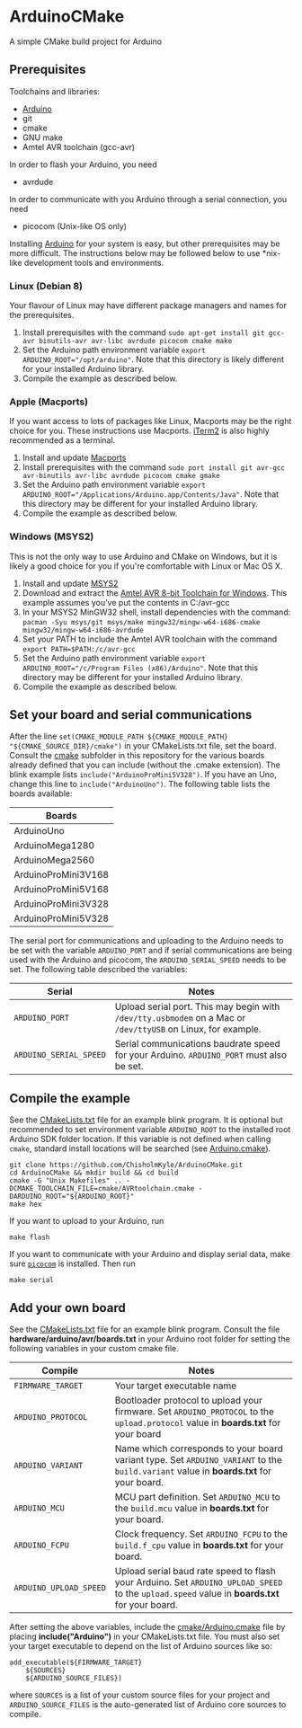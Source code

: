 # ArduinoCMake
A simple CMake build project for Arduino

## Prerequisites

Toolchains and libraries:

- [Arduino](https://www.arduino.cc/en/Main/Software)
- git
- cmake
- GNU make
- Amtel AVR toolchain (gcc-avr)

In order to flash your Arduino, you need

- avrdude

In order to communicate with you Arduino through a serial connection, you need

- picocom (Unix-like OS only)

Installing [Arduino](https://www.arduino.cc/en/Main/Software) for your system is easy, but other prerequisites may be more difficult. The instructions below may be followed below to use *nix-like development tools and environments.

### Linux (Debian 8)

Your flavour of Linux may have different package managers and names for the prerequisites.

1. Install prerequisites with the command `sudo apt-get install git gcc-avr binutils-avr avr-libc avrdude picocom cmake make`
1. Set the Arduino path environment variable `export ARDUINO_ROOT="/opt/arduino"`. Note that this directory is likely different for your installed Arduino library.
1. Compile the example as described below.

### Apple (Macports)

If you want access to lots of packages like Linux, Macports may be the right choice for you. These instructions use Macports. [iTerm2](https://www.iterm2.com/) is also highly recommended as a terminal.

1. Install and update [Macports](https://www.macports.org/)
1. Install prerequisites with the command `sudo port install git avr-gcc avr-binutils avr-libc avrdude picocom cmake gmake`
1. Set the Arduino path environment variable `export ARDUINO_ROOT="/Applications/Arduino.app/Contents/Java"`. Note that this directory may be different for your installed Arduino library.
1. Compile the example as described below.

### Windows (MSYS2)

This is not the only way to use Arduino and CMake on Windows, but it is likely a good choice for you if you're comfortable with Linux or Mac OS X.

1. Install and update [MSYS2](https://msys2.github.io/)
1. Download and extract the [Amtel AVR 8-bit Toolchain for Windows](http://www.atmel.com/tools/atmelavrtoolchainforwindows.aspx). This example assumes you've put the contents in C:/avr-gcc
1. In your MSYS2 MinGW32 shell, install dependencies with the command: `pacman -Syu msys/git msys/make mingw32/mingw-w64-i686-cmake mingw32/mingw-w64-i686-avrdude`
1. Set your PATH to include the Amtel AVR toolchain with the command `export PATH=$PATH:/c/avr-gcc`
1. Set the Arduino path environment variable `export ARDUINO_ROOT="/c/Program Files (x86)/Arduino"`. Note that this directory may be different for your installed Arduino library.
1. Compile the example as described below.

## Set your board and serial communications

After the line `set(CMAKE_MODULE_PATH ${CMAKE_MODULE_PATH} "${CMAKE_SOURCE_DIR}/cmake")` in your CMakeLists.txt file, set the board. Consult the [cmake](cmake/) subfolder in this repository for the various boards already defined that you can include (without the .cmake extension). The blink example lists `include("ArduinoProMini5V328")`. If you have an Uno, change this line to `include("ArduinoUno")`. The following table lists the boards available:

| Boards |
| ------ |
| ArduinoUno |
| ArduinoMega1280 |
| ArduinoMega2560 |
| ArduinoProMini3V168 |
| ArduinoProMini5V168 | 
| ArduinoProMini3V328 |
| ArduinoProMini5V328 |

The serial port for communications and uploading to the Arduino needs to be set with the variable `ARDUINO_PORT` and if serial communications are being used with the Arduino and picocom, the `ARDUINO_SERIAL_SPEED` needs to be set. The following table described the variables:

| Serial | Notes |
| ---- | ----- |
| `ARDUINO_PORT` | Upload serial port. This may begin with `/dev/tty.usbmodem` on a Mac or `/dev/ttyUSB` on Linux, for example. |
| `ARDUINO_SERIAL_SPEED` | Serial communications baudrate speed for your Arduino. `ARDUINO_PORT` must also be set. |

## Compile the example

See the [CMakeLists.txt](CMakeLists.txt) file for an example blink program.
It is optional but recommended to set environment variable `ARDUINO_ROOT` to the installed root Arduino SDK folder location. If this variable is not defined when calling `cmake`, standard install locations will be searched (see [Arduino.cmake](cmake/Arduino.cmake)).

    git clone https://github.com/ChisholmKyle/ArduinoCMake.git
    cd ArduinoCMake && mkdir build && cd build
    cmake -G "Unix Makefiles" .. -DCMAKE_TOOLCHAIN_FILE=cmake/AVRtoolchain.cmake -DARDUINO_ROOT="${ARDUINO_ROOT}"
    make hex

If you want to upload to your Arduino, run

    make flash

If you want to communicate with your Arduino and display serial data, make sure [`picocom`](https://github.com/npat-efault/picocom) is installed. Then run

    make serial

## Add your own board

See the [CMakeLists.txt](CMakeLists.txt) file for an example blink program. Consult the file **hardware/arduino/avr/boards.txt** in your Arduino root folder for setting the following variables in your custom cmake file. 

| Compile | Notes |
| ---- | ----- |
| `FIRMWARE_TARGET` | Your target executable name |
| `ARDUINO_PROTOCOL` | Bootloader protocol to upload your firmware.  Set `ARDUINO_PROTOCOL` to the `upload.protocol` value in **boards.txt** for your board |
| `ARDUINO_VARIANT` | Name which corresponds to your board variant type. Set `ARDUINO_VARIANT` to the `build.variant` value in **boards.txt** for your board.  |
| `ARDUINO_MCU` | MCU part definition. Set `ARDUINO_MCU` to the `build.mcu` value in **boards.txt** for your board. |
| `ARDUINO_FCPU` | Clock frequency. Set `ARDUINO_FCPU` to the `build.f_cpu` value in **boards.txt** for your board. |
| `ARDUINO_UPLOAD_SPEED` | Upload serial baud rate speed to flash your Arduino. Set `ARDUINO_UPLOAD_SPEED` to the `upload.speed` value in **boards.txt** for your board. |

After setting the above variables, include the [cmake/Arduino.cmake](cmake/Arduino.cmake) file by placing **include("Arduino")** in your CMakeLists.txt file. You must also set your target executable to depend on the list of Arduino sources like so:

	add_executable(${FIRMWARE_TARGET}
		${SOURCES}
		${ARDUINO_SOURCE_FILES})

where `SOURCES` is a list of your custom source files for your project and `ARDUINO_SOURCE_FILES` is the auto-generated list of Arduino core sources to compile.
